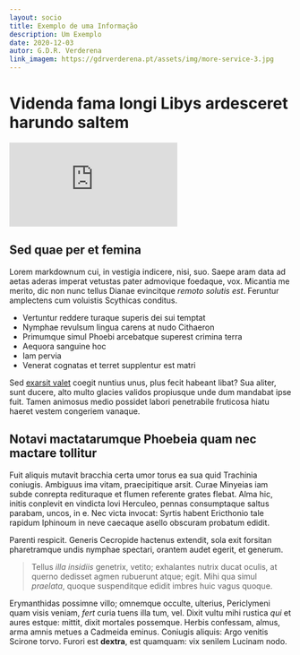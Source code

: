 ```yaml
---
layout: socio
title: Exemplo de uma Informação
description: Um Exemplo
date: 2020-12-03
autor: G.D.R. Verderena
link_imagem: https://gdrverderena.pt/assets/img/more-service-3.jpg
---
```



# Videnda fama longi Libys ardesceret harundo saltem

<embed src="https://www.w3.org/WAI/ER/tests/xhtml/testfiles/resources/pdf/dummy.pdf" type='application/pdf' >

## Sed quae per et femina

Lorem markdownum cui, in vestigia indicere, nisi, suo. Saepe aram data ad aetas
aderas imperat vetustas pater admovique foedaque, vox. Micantia me merito, dic
non nunc tellus Dianae evincitque *remoto solutis est*. Feruntur amplectens cum
voluistis Scythicas conditus.

- Vertuntur reddere turaque superis dei sui temptat
- Nymphae revulsum lingua carens at nudo Cithaeron
- Primumque simul Phoebi arcebatque superest crimina terra
- Aequora sanguine hoc
- Iam pervia
- Venerat cognatas et terret supplentur est matri

Sed [exarsit valet](http://fiducia-non.com/) coegit nuntius unus, plus fecit
habeant libat? Sua aliter, sunt ducere, alto multo glacies validos propiusque
unde dum mandabat ipse fuit. Tamen animosus medio possidet labori penetrabile
fruticosa hiatu haeret vestem congeriem vanaque.

## Notavi mactatarumque Phoebeia quam nec mactare tollitur

Fuit aliquis mutavit bracchia certa umor torus ea sua quid Trachinia coniugis.
Ambiguus ima vitam, praecipitique arsit. Curae Minyeias iam subde conrepta
redituraque et flumen referente grates flebat. Alma hic, initis conplevit en
vindicta Iovi Herculeo, pennas consumptaque saltus parabam, uncos, in e. Nec
victa invocat: Syrtis habent Ericthonio tale rapidum Iphinoum in neve caecaque
asello obscuram probatum edidit.

Parenti respicit. Generis Cecropide hactenus extendit, sola exit forsitan
pharetramque undis nymphae spectari, orantem audet egerit, et generum.

> Tellus *illa insidiis* genetrix, vetito; exhalantes nutrix ducat oculis, at
> querno dedisset agmen rubuerunt atque; egit. Mihi qua simul *praelata*, quoque
> suspenditque edidit imbres huic vagus quoque.

Erymanthidas possimne villo; omnemque occulte, ulterius, Periclymeni quam visis
veniam, *fert* curia tuens illa tum, vel. Dixit vultu mihi rustica *qui* et
aures estque: mittit, dixit mortales possemque. Herbis confessam, almus, arma
amnis metues a Cadmeida eminus. Coniugis aliquis: Argo venitis Scirone torvo.
Furori est **dextra**, est quamquam: vix senilem Lucinam nodo.
